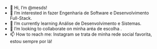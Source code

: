 - 👋 Hi, I’m @mesds!
- 👀 I’m interested in  fazer Engenharia de Software e Desenvolvimento Full-Stack.
- 🌱 I’m currently learning  Análise de Desenvolvimento e Sistemas.
- 💞️ I’m looking to collaborate on  minha aréa de escolha .
- 📫 How to reach me: Instagram se trata de minha rede social favorita, estou sempre por lá!

<!---
mesds/mesds is a ✨ special ✨ repository because its `README.md` (this file) appears on your GitHub profile.
You can click the Preview link to take a look at your changes.
--->
